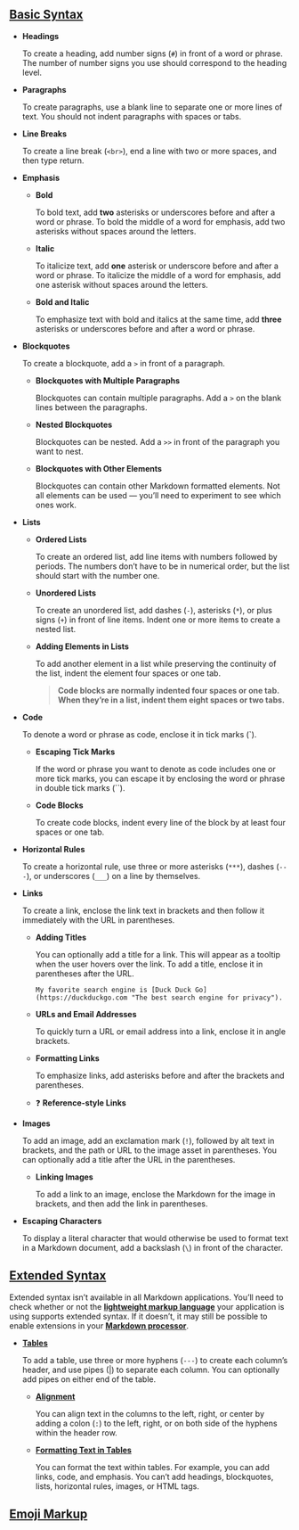 ## [Basic Syntax](https://www.markdownguide.org/basic-syntax)

- **Headings**

    To create a heading, add number signs (`#`) in front of a word or phrase. The number of number signs you use should correspond to the heading level. 

- **Paragraphs**

    To create paragraphs, use a blank line to separate one or more lines of text. You should not indent paragraphs with spaces or tabs.

- **Line Breaks**

    To create a line break (`<br>`), end a line with two or more spaces, and then type return.

- **Emphasis**

    - **Bold**
    
        To bold text, add **two** asterisks or underscores before and after a word or phrase. To bold the middle of a word for emphasis, add two asterisks without spaces around the letters.
    
    - **Italic**
    
        To italicize text, add **one** asterisk or underscore before and after a word or phrase. To italicize the middle of a word for emphasis, add one asterisk without spaces around the letters.
    
    - **Bold and Italic**
    
        To emphasize text with bold and italics at the same time, add **three** asterisks or underscores before and after a word or phrase.

- **Blockquotes**

    To create a blockquote, add a `>` in front of a paragraph.
    
    - **Blockquotes with Multiple Paragraphs**
    
        Blockquotes can contain multiple paragraphs. Add a `>` on the blank lines between the paragraphs.
    
    - **Nested Blockquotes**
    
        Blockquotes can be nested. Add a `>>` in front of the paragraph you want to nest.
    
    - **Blockquotes with Other Elements**
    
        Blockquotes can contain other Markdown formatted elements. Not all elements can be used — you’ll need to experiment to see which ones work.

- **Lists**

    - **Ordered Lists**
    
        To create an ordered list, add line items with numbers followed by periods. The numbers don’t have to be in numerical order, but the list should start with the number one.
    
    - **Unordered Lists**
    
        To create an unordered list, add dashes (`-`), asterisks (`*`), or plus signs (`+`) in front of line items. Indent one or more items to create a nested list.
    
    - **Adding Elements in Lists**
    
        To add another element in a list while preserving the continuity of the list, indent the element four spaces or one tab.
        
        > **Code blocks are normally indented four spaces or one tab. When they’re in a list, indent them eight spaces or two tabs.**

- **Code**

    To denote a word or phrase as code, enclose it in tick marks (`).
    
    - **Escaping Tick Marks**
    
        If the word or phrase you want to denote as code includes one or more tick marks, you can escape it by enclosing the word or phrase in double tick marks (``).
    
    - **Code Blocks**
    
        To create code blocks, indent every line of the block by at least four spaces or one tab.

- **Horizontal Rules**

    To create a horizontal rule, use three or more asterisks (`***`), dashes (`---`), or underscores (`___`) on a line by themselves.

- **Links**

    To create a link, enclose the link text in brackets and then follow it immediately with the URL in parentheses.
    
    - **Adding Titles**
    
        You can optionally add a title for a link. This will appear as a tooltip when the user hovers over the link. To add a title, enclose it in parentheses after the URL.
        
        ```
        My favorite search engine is [Duck Duck Go](https://duckduckgo.com "The best search engine for privacy").
        ```
    
    - **URLs and Email Addresses**
    
        To quickly turn a URL or email address into a link, enclose it in angle brackets.
    
    - **Formatting Links**
    
        To emphasize links, add asterisks before and after the brackets and parentheses.
    
    - :question: **Reference-style Links**

- **Images**

    To add an image, add an exclamation mark (`!`), followed by alt text in brackets, and the path or URL to the image asset in parentheses. You can optionally add a title after the URL in the parentheses.
    
    - **Linking Images**
    
        To add a link to an image, enclose the Markdown for the image in brackets, and then add the link in parentheses.

- **Escaping Characters**

    To display a literal character that would otherwise be used to format text in a Markdown document, add a backslash (`\`) in front of the character.

## [Extended Syntax](https://www.markdownguide.org/extended-syntax)

Extended syntax isn’t available in all Markdown applications. You’ll need to check whether or not the **[lightweight markup language](https://www.markdownguide.org/extended-syntax#lightweight-markup-languages)** your application is using supports extended syntax. If it doesn’t, it may still be possible to enable extensions in your **[Markdown processor](https://www.markdownguide.org/extended-syntax#markdown-processors)**.

- **[Tables](https://www.markdownguide.org/extended-syntax#tables)**

    To add a table, use three or more hyphens (`---`) to create each column’s header, and use pipes (|) to separate each column. You can optionally add pipes on either end of the table.
    
    - **[Alignment](https://www.markdownguide.org/extended-syntax#alignment)**
    
        You can align text in the columns to the left, right, or center by adding a colon (`:`) to the left, right, or on both side of the hyphens within the header row.
    
    - **[Formatting Text in Tables](https://www.markdownguide.org/extended-syntax#formatting-text-in-tables)**
    
        You can format the text within tables. For example, you can add links, code, and emphasis. You can’t add headings, blockquotes, lists, horizontal rules, images, or HTML tags.

## [Emoji Markup](https://gist.github.com/rxaviers/7360908)
